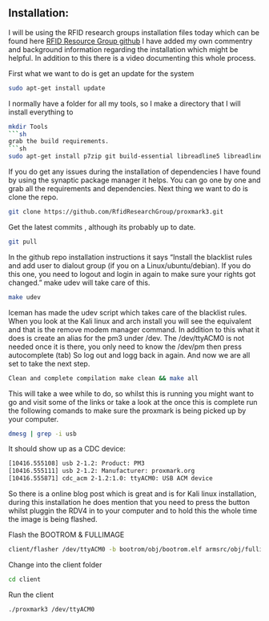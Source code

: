 ## Installation:
I will be using the RFID research groups installation files today which can be found here [RFID Resource Group github](https://github.com/RfidResearchGroup/proxmark3)
I have added my own commentry and background information regarding the installation which might be helpful. In addition to this there is a video documenting this whole process. 

First what we want to do is get an update for the system
```sh
sudo apt-get install update
```
I normally have a folder for all my tools, so I make a directory that I will install everything to
```sh
mkdir Tools
```sh
grab the build requirements.
```sh
sudo apt-get install p7zip git build-essential libreadline5 libreadline-dev libusb-0.1-4 libusb-dev libqt4-dev perl pkg-config wget libncurses5-dev gcc-arm-none-eabi
```
If you do get any issues during the installation of dependencies I have found by using the synaptic package manager it helps. You can go one by one and grab all the requirements and dependencies. 
Next thing we want to do is clone the repo. 
```sh
git clone https://github.com/RfidResearchGroup/proxmark3.git
```
Get the latest commits , although its probably up to date.
```sh
git pull
```
In the github repo installation instructions it says 
“Install the blacklist rules and add user to dialout group (if you on a Linux/ubuntu/debian). If you do this one, you need to logout and login in again to make sure your rights got changed.”  make udev will take care of this.
```sh
make udev
```
Iceman has made the udev script which takes care of the blacklist rules. When you look at the Kali linux and arch install you will see the equivalent and that is the remove modem manager command.  In addition to this what it does is create an alias for the pm3 under /dev. The /dev/ttyACM0 is not needed once it is there, you only need to know the /dev/pm then press autocomplete (tab)
So log out and logg back in again. And now we are all set to take the next step. 
```sh
Clean and complete compilation make clean && make all
```
This will take a wee while to do, so whilst this is running you might want to go and visit some of the links <earlier mentioned> or take a look at the <proxmark forums.>
once this is complete run the following comands to make sure the proxmark is being picked up by your computer. 
 ```sh
dmesg | grep -i usb
```
It should show up as a CDC device:
```sh
[10416.555108] usb 2-1.2: Product: PM3
[10416.555111] usb 2-1.2: Manufacturer: proxmark.org
[10416.555871] cdc_acm 2-1.2:1.0: ttyACM0: USB ACM device
```
So there is a online blog post which is great and is for Kali linux installation, during this installation he does mention that you need to press the button whilst pluggin the RDV4 in to your computer and to hold this the whole time the image is being flashed.  

Flash the BOOTROM & FULLIMAGE
 ```sh
 client/flasher /dev/ttyACM0 -b bootrom/obj/bootrom.elf armsrc/obj/fullimage.elf
```
Change into the client folder
 ```sh
cd client
```
Run the client 
 ```sh
./proxmark3 /dev/ttyACM0
```
